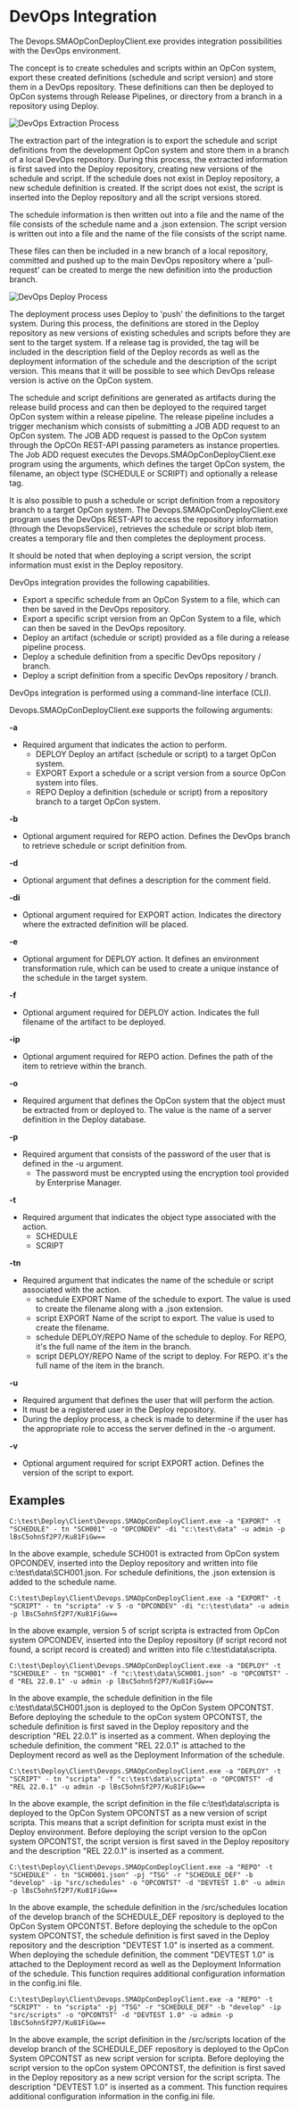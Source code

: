 # DevOps Integration

The Devops.SMAOpConDeployClient.exe provides integration possibilities with the DevOps environment.

The concept is to create schedules and scripts within an OpCon system, export these created definitions (schedule and script version) and store them in a DevOps repository. 
These definitions can then be deployed to OpCon systems through Release Pipelines, or directory from a branch in a repository using Deploy.

![DevOps Extraction Process](/img/devops-extraction-process.png)

The extraction part of the integration is to export the schedule and script definitions from the development OpCon system and store them in a branch of a local DevOps repository. During this process, the extracted information is first saved into the Deploy repository, creating new versions of the schedule and script. If the schedule does not exist in Deploy repository, a new schedule definition is created. If the script does not exist, the script is inserted into the Deploy repository and all the script versions stored.

The schedule information is then written out into a file and the name of the file consists of the schedule name and a .json extension. The script version is written out into a file and the name of the file consists of the script name.

These files can then be included in a new branch of a local repository, committed and pushed up to the main DevOps repository where a 'pull-request' can be created to merge the new definition into the production branch.

![DevOps Deploy Process](/img/devops-deploy-process.png)

The deployment process uses Deploy to 'push' the definitions to the target system. During this process, the definitions are stored in the Deploy repository as new versions of existing schedules and scripts before they are sent to the target system. If a release tag is provided, the tag will be included in the description field of the Deploy records as well as the deployment information of the schedule and the description of the script version. This means that it will be possible to see which DevOps release version is active on the OpCon system.

The schedule and script definitions are generated as artifacts during the release build process and can then be deployed to the required target OpCon system within a release pipeline. The release pipeline includes a trigger mechanism which consists of submitting a JOB ADD request to an OpCon system. The JOB ADD request is passed to the OpCon system through the OpCOn REST-API passing parameters as instance properties. The Job ADD request executes the Devops.SMAOpConDeployClient.exe program using the arguments, which defines the target OpCon system, the filename, an object type (SCHEDULE or SCRIPT) and optionally a release tag.

It is also possible to push a schedule or script definition from a repository branch to a target OpCon system. The Devops.SMAOpConDeployClient.exe program uses the DevOps REST-API to access the repository information (through the DevopsService), retrieves the schedule or script blob item, creates a temporary file and then completes the deployment process.

It should be noted that when deploying a script version, the script information must exist in the Deploy repository.

DevOps integration provides the following capabilities.

* Export a specific schedule from an OpCon System to a file, which can then be saved in the DevOps repository.
* Export a specific script version from an OpCon System to a file, which can then be saved in the DevOps repository.
* Deploy an artifact (schedule or script) provided as a file during a release pipeline process.
* Deploy a schedule definition from a specific DevOps repository / branch.
* Deploy a script definition from a specific DevOps repository / branch.
 
DevOps integration is performed using a command-line interface (CLI). 

Devops.SMAOpConDeployClient.exe supports the following arguments:

**-a**

* Required argument that indicates the action to perform.
    * DEPLOY   Deploy an artifact (schedule or script) to a target OpCon system. 
    * EXPORT   Export a schedule or a script version from a source OpCon system into files. 
    * REPO     Deploy a definition (schedule or script) from a repository branch to a target OpCon system. 

**-b**

* Optional argument required for REPO action. Defines the DevOps branch to retrieve schedule or script definition from.

**-d**
    
* Optional argument that defines a description for the comment field.

**-di**	

* Optional argument required for EXPORT action. Indicates the directory where the extracted definition will be placed. 

**-e**
   
* Optional argument for DEPLOY action. It defines an environment transformation rule, which can be used to create a unique instance of the schedule in the target system.

**-f**	

* Optional argument required for DEPLOY action. Indicates the full filename of the artifact to be deployed. 

**-ip**	

* Optional argument required for REPO action. Defines the path of the item to retrieve within the branch.

**-o**	

* Required argument that defines the OpCon system that the object must be extracted from or deployed to. The value is the name of a server definition in the Deploy database. 

**-p**	

* Required argument that consists of the password of the user that is defined in the -u argument.
    * The password must be encrypted using the encryption tool provided by Enterprise Manager.

**-t**	

* Required argument that indicates the object type associated with the action.
    * SCHEDULE
    * SCRIPT
	
**-tn**	

* Required argument that indicates the name of the schedule or script associated with the action. 
    * schedule EXPORT       Name of the schedule to export. The value is used to create the filename along with a .json extension. 
    * script EXPORT         Name of the script to export. The value is used to create the filename.
    * schedule DEPLOY/REPO  Name of the schedule to deploy. For REPO, it's the full name of the item in the branch.
    * script DEPLOY/REPO    Name of the script to deploy. For REPO. it's the full name of the item in the branch.

**-u**	

* Required argument that defines the user that will perform the action.
* It must be a registered user in the Deploy repository. 
* During the deploy process, a check is made to determine if the user has the appropriate role to access the server defined in the -o argument.

**-v**	

* Optional argument required for script EXPORT action. Defines the version of the script to export.


## Examples

```
C:\test\Deploy\Client\Devops.SMAOpConDeployClient.exe -a "EXPORT" -t "SCHEDULE" - tn "SCH001" -o "OPCONDEV" -di "c:\test\data" -u admin -p lBsC5ohnSf2P7/Ku81FiGw==
```
In the above example, schedule SCH001 is extracted from OpCon system OPCONDEV, inserted into the Deploy repository and written into file c:\test\data\SCH001.json. For schedule definitions, the .json extension is added to the schedule name.

```
C:\test\Deploy\Client\Devops.SMAOpConDeployClient.exe -a "EXPORT" -t "SCRIPT" - tn "scripta" -v 5 -o "OPCONDEV" -di "c:\test\data" -u admin -p lBsC5ohnSf2P7/Ku81FiGw==
``` 
In the above example, version 5 of script scripta is extracted from OpCon system OPCONDEV, inserted into the Deploy repository (if script record not found, a script record is created) and written into file c:\test\data\scripta. 

```
C:\test\Deploy\Client\Devops.SMAOpConDeployClient.exe -a "DEPLOY" -t "SCHEDULE" - tn "SCH001" -f "c:\test\data\SCH001.json" -o "OPCONTST" -d "REL 22.0.1" -u admin -p lBsC5ohnSf2P7/Ku81FiGw==
```
In the above example, the schedule definition in the file c:\test\data\SCH001.json is deployed to the OpCon System OPCONTST. Before deploying the schedule to the opCon system OPCONTST, the schedule definition is first saved in the Deploy repository and the description "REL 22.0.1" is inserted as a comment. When deploying the schedule definition, the comment "REL 22.0.1" is attached to the Deployment record as well as the Deployment Information of the schedule.

```
C:\test\Deploy\Client\Devops.SMAOpConDeployClient.exe -a "DEPLOY" -t "SCRIPT" - tn "scripta" -f "c:\test\data\scripta" -o "OPCONTST" -d "REL 22.0.1" -u admin -p lBsC5ohnSf2P7/Ku81FiGw==
```
In the above example, the script definition in the file c:\test\data\scripta is deployed to the OpCon System OPCONTST as a new version of script scripta. This means that a script definition for scripta must exist in the Deploy environment.
Before deploying the script version to the opCon system OPCONTST, the script version is first saved in the Deploy repository and the description "REL 22.0.1" is inserted as a comment.  

```
C:\test\Deploy\Client\Devops.SMAOpConDeployClient.exe -a "REPO" -t "SCHEDULE" - tn "SCHD001.json" -pj "TSG" -r "SCHEDULE_DEF" -b "develop" -ip "src/schedules" -o "OPCONTST" -d "DEVTEST 1.0" -u admin -p lBsC5ohnSf2P7/Ku81FiGw==
``` 
In the above example, the schedule definition in the /src/schedules location of the develop branch of the SCHEDULE_DEF repository is deployed to the OpCon System OPCONTST. Before deploying the schedule to the opCon system OPCONTST,
the schedule definition is first saved in the Deploy repository and the description "DEVTEST 1.0" is inserted as a comment. When deploying the schedule definition, the comment "DEVTEST 1.0" is attached to the Deployment record as well as the Deployment Information of the schedule. This function requires additional configuration information in the config.ini file. 

```
C:\test\Deploy\Client\Devops.SMAOpConDeployClient.exe -a "REPO" -t "SCRIPT" - tn "scripta" -pj "TSG" -r "SCHEDULE_DEF" -b "develop" -ip "src/scripts" -o "OPCONTST" -d "DEVTEST 1.0" -u admin -p lBsC5ohnSf2P7/Ku81FiGw==
``` 
In the above example, the script definition in the /src/scripts location of the develop branch of the SCHEDULE_DEF repository is deployed to the OpCon System OPCONTST as new script version for scripta. Before deploying the script version to the opCon system OPCONTST, the definition is first saved in the Deploy repository as a new script version for the script scripta. The description "DEVTEST 1.0" is inserted as a comment. This function requires additional configuration information in the config.ini file. 